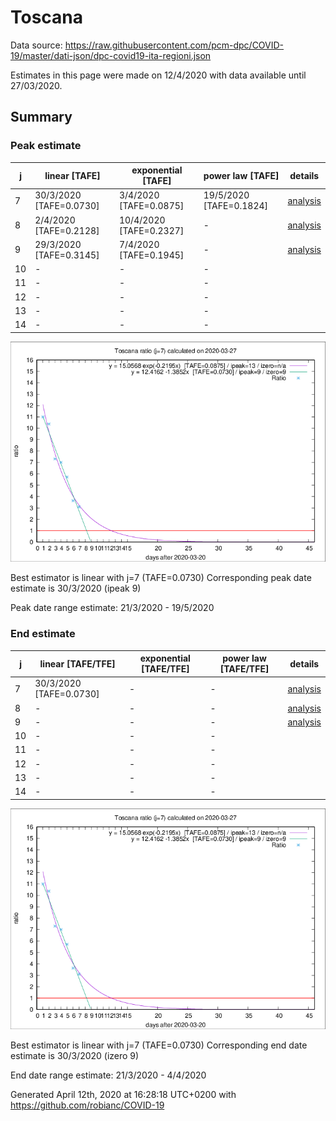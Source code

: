 # Toscana


Data source: https://raw.githubusercontent.com/pcm-dpc/COVID-19/master/dati-json/dpc-covid19-ita-regioni.json

Estimates in this page were made on 12/4/2020 with data available until 27/03/2020.


## Summary 

### Peak estimate 
|j|linear [TAFE]|exponential [TAFE]|power law [TAFE]|details|
|---|----|-----------|---------|-------|
|7|30/3/2020 [TAFE=0.0730]|3/4/2020 [TAFE=0.0875]|19/5/2020 [TAFE=0.1824]|[analysis](COVID-19_toscana_j7_2020-03-27.md)|
|8|2/4/2020 [TAFE=0.2128]|10/4/2020 [TAFE=0.2327]|-|[analysis](COVID-19_toscana_j8_2020-03-27.md)|
|9|29/3/2020 [TAFE=0.3145]|7/4/2020 [TAFE=0.1945]|-|[analysis](COVID-19_toscana_j9_2020-03-27.md)|
|10|-|-|-||
|11|-|-|-||
|12|-|-|-||
|13|-|-|-||
|14|-|-|-||

![best peak estimate](COVID-19_toscana_j7_2020-03-27.png)

Best estimator is linear with j=7 (TAFE=0.0730)
Corresponding peak date estimate is 30/3/2020 (ipeak 9)


Peak date range estimate: 21/3/2020 - 19/5/2020

### End estimate 
|j|linear [TAFE/TFE]|exponential [TAFE/TFE]|power law [TAFE/TFE]|details|
|---|----|-----------|---------|-------|
|7|30/3/2020 [TAFE=0.0730]|-|-|[analysis](COVID-19_toscana_j7_2020-03-27.md)|
|8|-|-|-|[analysis](COVID-19_toscana_j8_2020-03-27.md)|
|9|-|-|-|[analysis](COVID-19_toscana_j9_2020-03-27.md)|
|10|-|-|-||
|11|-|-|-||
|12|-|-|-||
|13|-|-|-||
|14|-|-|-||

![best zero estimate](COVID-19_toscana_j7_2020-03-27.png)

Best estimator is linear with j=7 (TAFE=0.0730)
Corresponding end date estimate is 30/3/2020 (izero 9)


End date range estimate: 21/3/2020 - 4/4/2020

Generated April 12th, 2020 at 16:28:18 UTC+0200 with https://github.com/robianc/COVID-19
